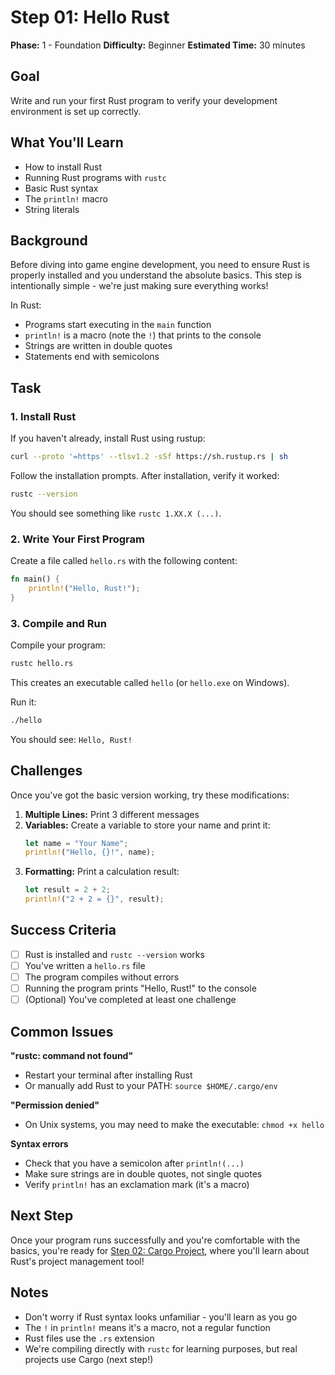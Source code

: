# Step 01: Hello Rust

**Phase:** 1 - Foundation
**Difficulty:** Beginner
**Estimated Time:** 30 minutes

## Goal

Write and run your first Rust program to verify your development environment is set up correctly.

## What You'll Learn

- How to install Rust
- Running Rust programs with `rustc`
- Basic Rust syntax
- The `println!` macro
- String literals

## Background

Before diving into game engine development, you need to ensure Rust is properly installed and you understand the absolute basics. This step is intentionally simple - we're just making sure everything works!

In Rust:
- Programs start executing in the `main` function
- `println!` is a macro (note the `!`) that prints to the console
- Strings are written in double quotes
- Statements end with semicolons

## Task

### 1. Install Rust

If you haven't already, install Rust using rustup:

```bash
curl --proto '=https' --tlsv1.2 -sSf https://sh.rustup.rs | sh
```

Follow the installation prompts. After installation, verify it worked:

```bash
rustc --version
```

You should see something like `rustc 1.XX.X (...)`.

### 2. Write Your First Program

Create a file called `hello.rs` with the following content:

```rust
fn main() {
    println!("Hello, Rust!");
}
```

### 3. Compile and Run

Compile your program:

```bash
rustc hello.rs
```

This creates an executable called `hello` (or `hello.exe` on Windows).

Run it:

```bash
./hello
```

You should see: `Hello, Rust!`

## Challenges

Once you've got the basic version working, try these modifications:

1. **Multiple Lines:** Print 3 different messages
2. **Variables:** Create a variable to store your name and print it:
   ```rust
   let name = "Your Name";
   println!("Hello, {}!", name);
   ```
3. **Formatting:** Print a calculation result:
   ```rust
   let result = 2 + 2;
   println!("2 + 2 = {}", result);
   ```

## Success Criteria

- [ ] Rust is installed and `rustc --version` works
- [ ] You've written a `hello.rs` file
- [ ] The program compiles without errors
- [ ] Running the program prints "Hello, Rust!" to the console
- [ ] (Optional) You've completed at least one challenge

## Common Issues

**"rustc: command not found"**
- Restart your terminal after installing Rust
- Or manually add Rust to your PATH: `source $HOME/.cargo/env`

**"Permission denied"**
- On Unix systems, you may need to make the executable: `chmod +x hello`

**Syntax errors**
- Check that you have a semicolon after `println!(...)`
- Make sure strings are in double quotes, not single quotes
- Verify `println!` has an exclamation mark (it's a macro)

## Next Step

Once your program runs successfully and you're comfortable with the basics, you're ready for [Step 02: Cargo Project](./step-02-cargo-project.md), where you'll learn about Rust's project management tool!

## Notes

- Don't worry if Rust syntax looks unfamiliar - you'll learn as you go
- The `!` in `println!` means it's a macro, not a regular function
- Rust files use the `.rs` extension
- We're compiling directly with `rustc` for learning purposes, but real projects use Cargo (next step!)
